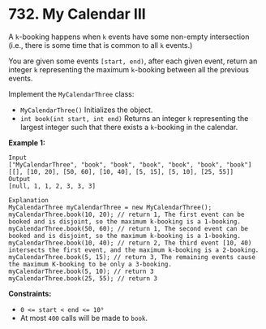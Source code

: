 # 732. My Calendar III

A `k`-booking happens when `k` events have some non-empty intersection (i.e.,
there is some time that is common to all `k` events.)

You are given some events `[start, end)`, after each given event, return an
integer `k` representing the maximum `k`-booking between all the previous events.

Implement the `MyCalendarThree` class:

* `MyCalendarThree()` Initializes the object.
* `int book(int start, int end)` Returns an integer `k` representing the largest
integer such that there exists a `k`-booking in the calendar.

**Example 1:**

```
Input
["MyCalendarThree", "book", "book", "book", "book", "book", "book"]
[[], [10, 20], [50, 60], [10, 40], [5, 15], [5, 10], [25, 55]]
Output
[null, 1, 1, 2, 3, 3, 3]

Explanation
MyCalendarThree myCalendarThree = new MyCalendarThree();
myCalendarThree.book(10, 20); // return 1, The first event can be booked and is disjoint, so the maximum k-booking is a 1-booking.
myCalendarThree.book(50, 60); // return 1, The second event can be booked and is disjoint, so the maximum k-booking is a 1-booking.
myCalendarThree.book(10, 40); // return 2, The third event [10, 40) intersects the first event, and the maximum k-booking is a 2-booking.
myCalendarThree.book(5, 15); // return 3, The remaining events cause the maximum K-booking to be only a 3-booking.
myCalendarThree.book(5, 10); // return 3
myCalendarThree.book(25, 55); // return 3
```

**Constraints:**

* `0 <= start < end <= 10⁹`
* At most `400` calls will be made to `book`.
